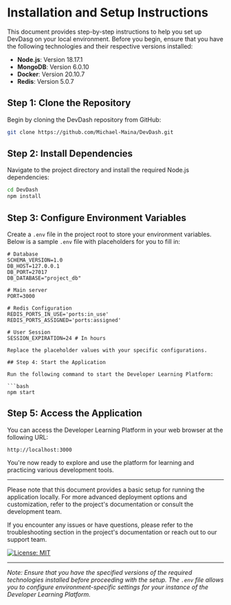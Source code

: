 # Installation and Setup Instructions

This document provides step-by-step instructions to help you set up DevDasg on your local environment. Before you begin, ensure that you have the following technologies and their respective versions installed:

- **Node.js**: Version 18.17.1
- **MongoDB**: Version 6.0.10
- **Docker**: Version 20.10.7
- **Redis**: Version 5.0.7

## Step 1: Clone the Repository

Begin by cloning the DevDash repository from GitHub:

```bash
git clone https://github.com/Michael-Maina/DevDash.git
```

## Step 2: Install Dependencies

Navigate to the project directory and install the required Node.js dependencies:

```bash
cd DevDash
npm install
```

## Step 3: Configure Environment Variables

Create a `.env` file in the project root to store your environment variables. Below is a sample `.env` file with placeholders for you to fill in:

```plaintext
# Database
SCHEMA_VERSION=1.0
DB_HOST=127.0.0.1
DB_PORT=27017
DB_DATABASE="project_db"

# Main server
PORT=3000

# Redis Configuration
REDIS_PORTS_IN_USE='ports:in_use'
REDIS_PORTS_ASSIGNED='ports:assigned'

# User Session
SESSION_EXPIRATION=24 # In hours

Replace the placeholder values with your specific configurations.

## Step 4: Start the Application

Run the following command to start the Developer Learning Platform:

```bash
npm start
```

## Step 5: Access the Application

You can access the Developer Learning Platform in your web browser at the following URL:

```plaintext
http://localhost:3000
```

You're now ready to explore and use the platform for learning and practicing various development tools.

---

Please note that this document provides a basic setup for running the application locally. For more advanced deployment options and customization, refer to the project's documentation or consult the development team.

If you encounter any issues or have questions, please refer to the troubleshooting section in the project's documentation or reach out to our support team.

[![License: MIT](https://img.shields.io/badge/License-MIT-blue.svg)](link-to-license)

---

*Note: Ensure that you have the specified versions of the required technologies installed before proceeding with the setup. The `.env` file allows you to configure environment-specific settings for your instance of the Developer Learning Platform.*